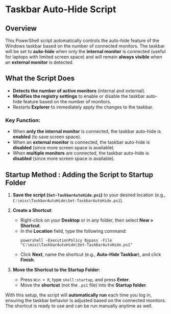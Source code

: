 # Taskbar Auto-Hide Script

## Overview
This PowerShell script automatically controls the auto-hide feature of the Windows taskbar based on the number of connected monitors. The taskbar will be set to **auto-hide** when only the **internal monitor** is connected (useful for laptops with limited screen space) and will remain **always visible** when an **external monitor** is detected.

## What the Script Does
- **Detects the number of active monitors** (internal and external).
- **Modifies the registry settings** to enable or disable the taskbar auto-hide feature based on the number of monitors.
- Restarts **Explorer** to immediately apply the changes to the taskbar.

### Key Function:
- When **only the internal monitor** is connected, the taskbar auto-hide is **enabled** (to save screen space).
- When an **external monitor** is connected, the taskbar auto-hide is **disabled** (since more screen space is available).
- When **multiple monitors** are connected, the taskbar auto-hide is **disabled** (since more screen space is available).

## Startup Method : Adding the Script to Startup Folder

1. **Save the script (`Set-TaskbarAutoHide.ps1`)** to your desired location (e.g., `C:\misc\TaskbarAutoHide\Set-TaskbarAutoHide.ps1`).

2. **Create a Shortcut**:
   - Right-click on your **Desktop** or in any folder, then select **New > Shortcut**.
   - In the **Location** field, type the following command:
     ```
     powershell -ExecutionPolicy Bypass -File "C:\misc\TaskbarAutoHide\Set-TaskbarAutoHide.ps1"
     ```
   - Click **Next**, name the shortcut (e.g., **Auto-Hide Taskbar**), and click **Finish**.

3. **Move the Shortcut to the Startup Folder**:
   - Press `Win + R`, type `shell:startup`, and press **Enter**.
   - Move the **shortcut** (not the `.ps1` file) into the **Startup folder**.

With this setup, the script will **automatically run** each time you log in, ensuring the taskbar behavior is adjusted based on the connected monitors. The shortcut is ready to use and can be run manually anytime as well.

